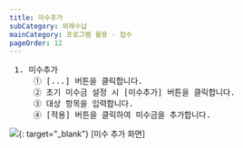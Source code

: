 ```yaml
---
title: 미수추가
subCategory: 외래수납
mainCategory: 프로그램 활용 - 접수
pageOrder: 12
---
```

<pre>
 <t2><bold>1. 미수추가</bold></t2>
     ① [...] 버튼을 클릭합니다.
     ② 초기 미수금 설정 시 [미수추가] 버튼을 클릭합니다.
     ③ 대상 항목을 입력합니다.
     ④ [적용] 버튼을 클릭하여 미수금을 추가합니다.
</pre>

[![](/images/{{page.url}}_1.png)](/images/{{page.url}}_1.png){: target="_blank"}
[미수 추가 화면]